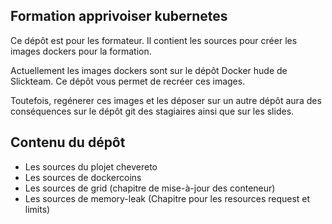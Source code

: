 ## Formation apprivoiser kubernetes

Ce dépôt est pour les formateur. Il contient les sources pour créer les images dockers pour la formation.

Actuellement les images dockers sont sur le dépôt Docker hude de Slickteam. Ce dépôt vous permet de recréer ces images.

Toutefois, regénerer ces images et les déposer sur un autre dépôt aura des conséquences sur le dépôt git des stagiaires ainsi que sur les slides.

## Contenu du dépôt

* Les sources du plojet chevereto
* Les sources de dockercoins
* Les sources de grid (chapitre de mise-à-jour des conteneur)
* Les sources de memory-leak (Chapitre pour les resources request et limits)
